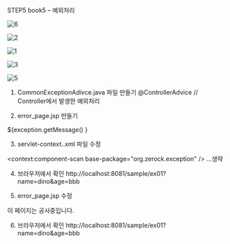 STEP5 book5 – 예외처리


![6](https://github.com/dino-21/book_spring_step5_exception/assets/80396471/13b72ea5-d289-4e67-a947-7654b7d6155a)


![2](https://github.com/dino-21/book_spring_step5_exception/assets/80396471/4bb504b2-9a70-483a-9c27-504c2357a918)

![1](https://github.com/dino-21/book_spring_step5_exception/assets/80396471/ded57a4f-4660-446b-afce-1ebdcc02f333)

![3](https://github.com/dino-21/book_spring_step5_exception/assets/80396471/3f55ae34-ce65-47b4-834d-4065f9bbe37e)

![5](https://github.com/dino-21/book_spring_step5_exception/assets/80396471/85384cf7-b2bf-4b15-a720-92a4456a9de1)


1. CommonExceptionAdivce.java  파일 만들기
@ControllerAdvice // Controller에서 발생한 예외처리


2. error_page.jsp 만들기
<p>${exception.getMessage() }</p>

3. servlet-context..xml 파일 수정
<!-- org.zerock.exception" 패키지 내의 컴포넌트들을 스캔하여 빈으로 등록 -->
<context:component-scan base-package="org.zerock.exception" />
...생략


4.  브라우저에서 확인
http://localhost:8081/sample/ex01?name=dino&age=bbb

5. error_page.jsp 수정
<!-- <p>${exception.getMessage() }</p> -->
<p>이 페이지는 공사중입니다.</p>

6. 브라우저에서 확인
http://localhost:8081/sample/ex01?name=dino&age=bbb
